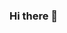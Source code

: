 ### Hi there 👋

<!--
**ishikawelekar/ishikawelekar** is a ✨ _special_ ✨ repository because its `README.md` (this file) appears on your GitHub profile.

Here are some ideas to get you started:

- 🔭 I’m currently a Fresher. ...
- 🌱 I’m currently learning DATA SCIENCE AND DATA ANALYTIC. ...
- 👯 I’m looking to collaborate on Data Science Project....
- 💬 Ask me about anything regarding Data Science , I am happy to help you....
- 📫 How to reach me: ishika.welekar01@gmail.com ...
- 😄 Pronouns: ...
- ⚡ Fun fact: ...
-->
